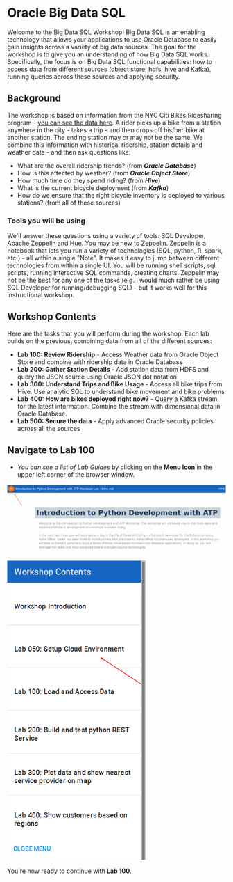 # Oracle Big Data SQL

Welcome to the Big Data SQL Workshop!  Big Data SQL is an enabling technology that allows your applications to use Oracle Database to easily gain insights across a variety of big data sources.  The goal for the workshop is to give you an understanding of how Big Data SQL works.  Specifically, the focus is on Big Data SQL functional capabilities:  how to access data from different sources (object store, hdfs, hive and Kafka), running queries across these sources and applying security.  

## Background 
The workshop is based on information from the NYC Citi Bikes Ridesharing program - [you can see the data here](https://data.cityofnewyork.us/NYC-BigApps/Citi-Bike-System-Data/vsnr-94wk).  A rider picks up a bike from a station anywhere in  the city - takes a trip - and then drops off his/her bike at another station.  The ending station may or may not be the same.  We combine this information with historical ridership, station details and weather data - and then ask questions like:

- What are the overall ridership trends?  (from ***Oracle Database***)
- How is this affected by weather?  (from ***Oracle Object Store***)
- How much time do they spend riding?  (from ***Hive***)
- What is the current bicycle deployment (from ***Kafka***) 
- How do we ensure that the right bicycle inventory is deployed to various stations? (from all of these sources)
 
### Tools you will be using 
We'll answer these questions using a variety of tools:  SQL Developer, Apache Zeppelin and Hue.  You may be new to Zeppelin.  Zeppelin is a notebook that lets you run a variety of technologies (SQL, python, R, spark, etc.) - all within a single "Note".  It makes it easy to jump between different technologies from within a single UI.  You will be running shell scripts, sql scripts, running interactive SQL commands, creating charts.  Zeppelin may not be the best for any one of the tasks (e.g. I would much rather be using SQL Developer for running/debugging SQL) - but it works well for this instructional workshop.

## Workshop Contents 
Here are the tasks that you will perform during the workshop.  Each lab builds on the previous, combining data from all of the different sources:

- __Lab 100:  Review Ridership__ -  Access Weather data from Oracle Object Store and combine with ridership data in Oracle Database
- __Lab 200:  Gather Station Details__ -  Add station data from HDFS and query the JSON source using Oracle JSON dot notation
- __Lab 300:  Understand Trips and Bike Usage__ -  Access all bike trips from Hive.  Use analytic SQL to understand bike movement and bike problems
- __Lab 400:  How are bikes deployed right now?__ - Query a Kafka stream for the latest information.  Combine the stream with dimensional data in Oracle Database.
- __Lab 500:  Secure the data__ - Apply advanced Oracle security policies across all the sources


## **Navigate to Lab 100**

  - _You can see a list of Lab Guides_ by clicking on the **Menu Icon** in the upper left corner of the browser window.

  ![](images/001.png)

  ![](images/002.png)

You're now ready to continue with [**Lab 100**](LabGuide100.md).